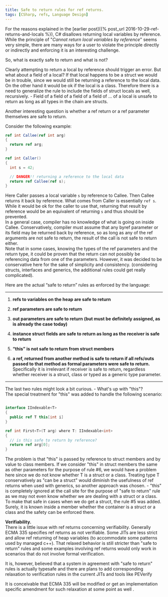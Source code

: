 ```yaml
---
title: Safe to return rules for ref returns.
tags: [CSharp, refs, Language Design]
---
```

For the reasons explained in the [earlier post]({% post_url 2016-10-29-ref-returns-and-locals %}), C# disallows returning local variables by reference. While the principle of "*Cannot return local variables by reference*" seems very simple, there are many ways for a user to violate the principle directly or indirectly and enforcing it is an interesting challenge.  

So, what is exactly safe to return and what is not?  

Clearly attempting to return a local by reference should trigger an error. But what about a field of a local? If that local happens to be a struct we would be in trouble, since we would still be returning a reference to the local data. On the other hand it would be ok if the local is a class. Therefore there is a need to generalize the rule to include the fields of struct locals as well, recursively. - Field of a field of a field of a field of ... of a local is unsafe to return as long as all types in the chain are structs.

Another interesting question is whether a ref return or a ref parameter themselves are safe to return.

Consider the following example:

```cs
ref int Callee(ref int arg)
{
  return ref arg;
}

ref int Caller()
{
  int s = 42;

  // DANGER!! returning a reference to the local data
  return ref Callee(ref s);
}
```

Here Caller passes a local variable `s` by reference to Callee. Then Callee returns it back by reference. What comes from Caller is essentially `ref s`. While it would be ok for the caller to use that, returning that result by reference would be an equivalent of returning `s` and thus should be prevented.  
In a general case, compiler has no knowledge of what is going on inside Callee. Conservatively, compiler must assume that any byref parameter or its field may be returned back by reference, so as long as any of the ref arguments are not safe to return, the result of the call is not safe to return either.  
Note that in some cases, knowing the types of the ref parameters and the return type, it could be proven that the return can not possibly be referencing data from one of the parameters. However, it was decided to be conservative here for the sake of simplicity and consistency. (considering structs, interfaces and generics, the additional rules could get really complicated).

Here are the actual “safe to return” rules as enforced by the language:

----  
1. **refs to variables on the heap are safe to return**  

2. **ref parameters are safe to return**  

3. **out parameters are safe to return (but must be definitely assigned, as is already the case today)**  

4. **instance struct fields are safe to return as long as the receiver is safe to return**  

5. **“this” is not safe to return from struct members**  

6. **a ref, returned from another method is safe to return if all refs/outs passed to that method as formal parameters were safe to return.**  
Specifically it is irrelevant if receiver is safe to return, regardless whether receiver is a struct, class or typed as a generic type parameter.

----  

The last two rules might look a bit curious. - What's up with "this"?  
The special treatment for "this" was added to handle the following scenario:

```cs

interface IIndexable<T>
{
  public ref T this[int i]
}

ref int First<T>(T arg) where T: IIndexable<int>
{
  // is this safe to return by reference?
  return ref arg[0];
}

```

The problem is that "this" is passed by reference to struct members and by value to class members. If we consider "this" in struct members the same as other parameters for the purpose of rule #6, we would have a problem here since we do not know whether T is a struct or a class. Treating type T conservatively as "can be a struct" would diminish the usefulness of ref returns when used with generics, so another approach was chosen. - "this" is completely ignored at the call site for the purpose of "safe to return" rule as we may not even know whether we are dealing with a struct or a class. To make that safe in cases when we do get a struct, the rule #5 was added. Surely, it is known inside a member whether the container is a struct or a class and the safety can be enforced there.


**Verifiability.**  
There is a little issue with ref returns concerning verifiability. Generally ECMA 335 specifies ref returns as not verifiable. Some JITs are less strict and allow ref returning of heap variables (to accommodate some patterns used by managed c++). That relaxed behavior is still stricter than "safe to return" rules and some examples involving ref returns would only work in scenarios that do not involve formal verification.

It is, however, believed that a system in agreement with "safe to return" rules is actually typesafe and there are plans to add corresponding relaxation to verification rules in the current JITs and tools like PEVerify

It is conceivable that ECMA 335 will be modified or get an implementation specific amendment for such relaxation at some point as well .
